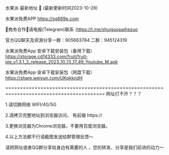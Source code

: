 水果派 最新地址 👋 (最新更新时间2023-10-28)

水果派免费APP https://sg669p.com

🤝商务合作🤝请电报(Telegram)联系 :https://t.me/shuiguopaihezuo

官方QQ聊天及资源分享一群：905663784 二群：945124319

水果派免费App 安卓下载安装包（备用下载）https://storage.cd14333.com/fruit/fruit-pie_v1.3.1_3_release_2023_10_13_17_49_Youtube_M.apk

水果派免费App 安卓下载安装包（网盘下载）https://share.weiyun.com/UKpkkndH

========================================================================================
网址打不开？？？

1.请切换网络 WIFI/4G/5G 

2.请拷贝完整地址到浏览器访问， 有前缀 https://

3.更换浏览器为Chrome浏览器，不要用百度浏览器。

4.以上方法都不行请截图发送给群管理反馈～

请把网址或者QQ群分享给身边有需要的人 ，您的转发、分享是我们前进的动力～

<!---
Miracle0324/Miracle0324 is a ✨ special ✨ repository because its `README.md` (this file) appears on your GitHub profile.
You can click the Preview link to take a look at your changes.
--->
